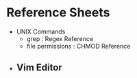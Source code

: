 # Reference Sheets
- UNIX Commands
  - grep : Regex Reference
  - file permissions : CHMOD Reference
- Vim Editor
  - 
